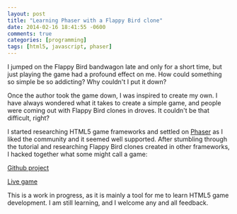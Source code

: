```yaml
---
layout: post
title: "Learning Phaser with a Flappy Bird clone"
date: 2014-02-16 18:41:55 -0600
comments: true
categories: [programming]
tags: [html5, javascript, phaser]
---
```

I jumped on the Flappy Bird bandwagon late and only for a short time, but just playing the game had a profound effect on me. How could something so simple be so addicting? Why couldn't I put it down?

Once the author took the game down, I was inspired to create my own. I have always wondered what it takes to create a simple game, and people were coming out with Flappy Bird clones in droves. It couldn't be that difficult, right?

I started researching HTML5 game frameworks and settled on [Phaser](http://www.phaser.io) as I liked the community and it seemed well supported. After stumbling through the tutorial and researching Flappy Bird clones created in other frameworks, I hacked together what some might call a game:

[Github project](https://github.com/jtruty/phaser-bird/)

[Live game](http://jtruty.github.io/phaser-bird/)

This is a work in progress, as it is mainly a tool for me to learn HTML5 game development. I am still learning, and I welcome any and all feedback.
